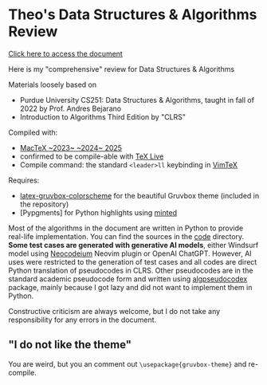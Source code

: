 # Theo's Data Structures & Algorithms Review

[Click here to access the document](./dsa-review.pdf)

Here is my "comprehensive" review for Data Structures & Algorithms

Materials loosely based on

- Purdue University CS251: Data Structures & Algorithms, taught in fall of 2022 by Prof. Andres Bejarano
- Introduction to Algorithms Third Edition by "CLRS"

Compiled with:

- [MacTeX ~2023~ ~2024~ 2025](https://www.tug.org/mactex/)
- confirmed to be compile-able with [TeX Live](https://tug.org/texlive/)
- Compile command: the standard `<leader>ll` keybinding in [VimTeX](https://github.com/lervag/vimtex)

Requires:

- [latex-gruvbox-colorscheme](https://gitlab.com/import-benjamin/latex-gruvbox-colorscheme/) for the beautiful Gruvbox theme (included in the repository)
- [Pypgments] for Python highlights using [minted](https://github.com/gpoore/minted)

Most of the algorithms in the document are written in Python to provide real-life implementation.
You can find the sources in the [code](./code/) directory.
**Some test cases are generated with generative AI models**, either Windsurf model using [Neocodeium](https://github.com/monkoose/neocodeium) Neovim plugin or OpenAI ChatGPT.
However, AI uses were restricted to the generation of test cases and all codes are direct Python translation of pseudocodes in CLRS.
Other pseudocodes are in the standard academic pseudocode form and written using [algpseudocodex](https://ctan.org/pkg/algpseudocodex) package, mainly because I got lazy and did not want to implement them in Python.

Constructive criticism are always welcome, but I do not take any responsibility for any errors in the document.

## "I do not like the theme"

You are weird, but you an comment out `\usepackage{gruvbox-theme}` and re-compile.

